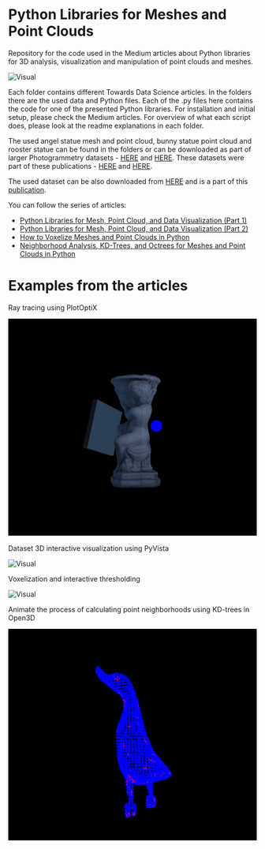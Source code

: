 # Python Libraries for Meshes and Point Clouds
Repository for the code used in the Medium articles about Python libraries for 3D analysis, visualization and manipulation of point clouds and meshes.

![Visual](images/full_beauty.gif)

Each folder contains different Towards Data Science articles. In the folders there are the used data and Python files. Each of the .py files here contains the code for one of the presented Python libraries. For installation and initial setup, please check the Medium articles. For overview of what each script does, please look at the readme explanations in each folder.

The used angel statue mesh and point cloud, bunny statue point cloud and rooster statue can be found in the folders or can be downloaded as part of larger Photogrammetry datasets - [HERE](https://doi.org/10.17632/bzxk2n78s9.4) and [HERE](https://doi.org/10.17632/xtv5y29xvz.2). These datasets were part of these publications - [HERE](https://link.springer.com/chapter/10.1007/978-3-319-48496-9_2) and [HERE](https://www.mdpi.com/1424-8220/20/19/5725/htm).

The used dataset can be also downloaded from [HERE](https://www.kaggle.com/datasets/ivannikolov/longterm-thermal-drift-dataset) and is a part of this [publication](https://vbn.aau.dk/ws/files/452153692/paper.LjjqegBNtPi.pdf).

You can follow the series of articles:
 - [Python Libraries for Mesh, Point Cloud, and Data Visualization (Part 1)](https://towardsdatascience.com/python-libraries-for-mesh-and-point-cloud-visualization-part-1-daa2af36de30) 
 - [Python Libraries for Mesh, Point Cloud, and Data Visualization (Part 2)](https://towardsdatascience.com/python-libraries-for-mesh-point-cloud-and-data-visualization-part-2-385f16188f0f#3a19-c5ba22819880)
 - [How to Voxelize Meshes and Point Clouds in Python](https://towardsdatascience.com/how-to-voxelize-meshes-and-point-clouds-in-python-ca94d403f81d)
 - [Neighborhood Analysis, KD-Trees, and Octrees for Meshes and Point Clouds in Python](https://towardsdatascience.com/how-to-voxelize-meshes-and-point-clouds-in-python-ca94d403f81d)

# Examples from the articles
Ray tracing using PlotOptiX

![Visual](images/plotoptix.gif)

Dataset 3D interactive visualization using PyVista

![Visual](images/pyvista_dataset.gif)

Voxelization and interactive thresholding

![Visual](images/voxel_threshold.gif)

Animate the process of calculating point neighborhoods using KD-trees in Open3D

![Visual](images/open3d_kdtree_animate.gif)


